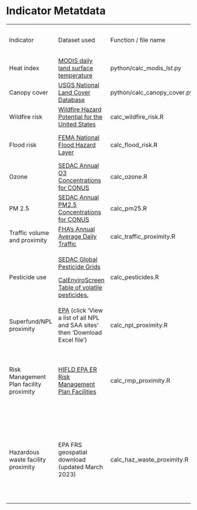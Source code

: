Indicator Metatdata
================

<table style="width:99%;">
<colgroup>
<col style="width: 7%" />
<col style="width: 42%" />
<col style="width: 5%" />
<col style="width: 32%" />
<col style="width: 5%" />
<col style="width: 6%" />
</colgroup>
<tbody>
<tr class="odd">
<td>Indicator</td>
<td>Dataset used</td>
<td>Function / file name</td>
<td>Indicator Description</td>
<td>Time frame / last updated</td>
<td>Spatial resolution (if raster)</td>
</tr>
<tr class="even">
<td>Heat index</td>
<td><a
href="https://developers.google.com/earth-engine/datasets/catalog/MODIS_061_MYD11A1#description">MODIS
daily land surface temperature</a></td>
<td>python/calc_modis_lst.py</td>
<td>Mean daily LST for summer months (June-August) from the last 10
years (2012-2022) averaged within prison boundaries.</td>
<td>2012 - 2022</td>
<td>1 km</td>
</tr>
<tr class="odd">
<td>Canopy cover</td>
<td><a
href="https://developers.google.com/earth-engine/datasets/catalog/USGS_NLCD_RELEASES_2016_REL">USGS
National Land Cover Database</a></td>
<td>python/calc_canopy_cover.py</td>
<td>Average percent canopy cover within prison boundaries + 1km
buffer.</td>
<td>2016</td>
<td>30 m</td>
</tr>
<tr class="even">
<td>Wildfire risk</td>
<td><a
href="https://www.fs.usda.gov/rds/archive/catalog/RDS-2015-0047-3">Wildfire
Hazard Potential for the United States</a></td>
<td>calc_wildfire_risk.R</td>
<td>Mean wildfire hazard potential within prison boundary + 1km
buffer</td>
<td>2020</td>
<td>270 m</td>
</tr>
<tr class="odd">
<td>Flood risk</td>
<td><a
href="https://www.fema.gov/flood-maps/national-flood-hazard-layer">FEMA
National Flood Hazard Layer</a></td>
<td>calc_flood_risk.R</td>
<td>Percentage of each prison boundary + 1km buffer that is covered by a
high risk flood zone (Zones A and Z; at least a one percent chance of
flooding annually)</td>
<td>August 2021</td>
<td></td>
</tr>
<tr class="even">
<td>Ozone</td>
<td><a
href="https://sedac.ciesin.columbia.edu/data/set/aqdh-o3-concentrations-contiguous-us-1-km-2000-2016">SEDAC
Annual O3 Concentrations for CONUS</a></td>
<td>calc_ozone.R</td>
<td>Average annual ozone levels for 2015 and 2016 within prison
boundaries + 5km buffer</td>
<td>2015-2016</td>
<td>1 km</td>
</tr>
<tr class="odd">
<td>PM 2.5</td>
<td><a
href="https://sedac.ciesin.columbia.edu/data/set/aqdh-pm2-5-concentrations-contiguous-us-1-km-2000-2016">SEDAC
Annual PM2.5 Concentrations for CONUS</a></td>
<td>calc_pm25.R</td>
<td>Average annual PM2.5 levels for 2015 and 2016 within prison
boundaries + 5km buffer</td>
<td>2015-2016</td>
<td>1 km</td>
</tr>
<tr class="even">
<td>Traffic volume and proximity</td>
<td><a
href="https://www.fhwa.dot.gov/policyinformation/hpms/shapefiles.cfm">FHA’s
Annual Average Daily Traffic</a></td>
<td>calc_traffic_proximity.R</td>
<td>Count of vehicles (AADT, avg. annual daily traffic) at major roads
within 500 meters, divided by distance in meters (EJ Screen)</td>
<td>2018</td>
<td></td>
</tr>
<tr class="odd">
<td>Pesticide use</td>
<td><p><a
href="https://sedac.ciesin.columbia.edu/data/set/ferman-v1-pest-chemgrids-v1-01">SEDAC
Global Pesticide Grids</a></p>
<p><a
href="https://oehha.ca.gov/media/downloads/calenviroscreen/report/calenviroscreen40reportf2021.pdf#page=84">CalEnviroScreen
Table of volatile pesticides.</a></p></td>
<td>calc_pesticides.R</td>
<td>The total harmful pesticide application from 2020 in kg/ha*yr
averaged over prison boundaries + 1km buffer. Harmful pesticides were
chosen based on CalEnviroScreen methods.</td>
<td>2020</td>
<td>~ 10 km (5 arc-minute)</td>
</tr>
<tr class="even">
<td>Superfund/NPL proximity</td>
<td><a
href="https://cumulis.epa.gov/supercpad/CurSites/srchsites.cfm">EPA</a>
(click ‘View a list of all NPL and SAA sites’ then ‘Download Excel
file’)</td>
<td>calc_npl_proximity.R</td>
<td>Count of proposed and listed NPL facilities within 5km (or nearest
one beyond 5km) each divided by the distance in km</td>
<td>October 2022</td>
<td></td>
</tr>
<tr class="odd">
<td>Risk Management Plan facility proximity</td>
<td><a
href="https://hifld-geoplatform.opendata.arcgis.com/datasets/geoplatform::epa-emergency-response-er-risk-management-plan-rmp-facilities/explore?location=29.842034%2C-113.806709%2C3.92">HIFLD
EPA ER Risk Management Plan Facilities</a></td>
<td>calc_rmp_proximity.R</td>
<td><p>Count of Risk Management Plan (potential chemical accident
management plan) facilities within 5km (or nearest one beyond 5km) each
divided by the distance in km.</p>
<p>Modeled after EJ Screen methods (pg. 21): <a
href="https://www.epa.gov/sites/default/files/2021-04/documents/ejscreen_technical_document.pdf"
class="uri">https://www.epa.gov/sites/default/files/2021-04/documents/ejscreen_technical_document.pdf</a></p></td>
<td>May 2023</td>
<td></td>
</tr>
<tr class="even">
<td>Hazardous waste facility proximity</td>
<td>EPA FRS geospatial download (updated March 2023)</td>
<td>calc_haz_waste_proximity.R</td>
<td><p>Count of hazardous waste facilities within 5km of prison boundary
(or nearest beyond 5km) each divided by distance in km (models EJScreen
and CO enviroscreen methods).</p>
<p>Operating TSDFs from RCRA and reporting LQGs from the Biennial Report
(localities downloaded from the EPA: <a
href="https://www.epa.gov/frs/geospatial-data-download-service"
class="uri">https://www.epa.gov/frs/geospatial-data-download-service</a>)</p></td>
<td>May 2023</td>
<td></td>
</tr>
</tbody>
</table>
